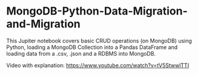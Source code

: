 # MongoDB-Python-Data-Migration-and-Migration
This Jupiter notebook covers basic CRUD operations (on MongoDB) using Python, loading a MongoDB Collection 
into a Pandas DataFrame and loading data from a .csv, .json and a RDBMS into MongoDB.

Video with explanation: https://www.youtube.com/watch?v=tV5StwwlTTI
